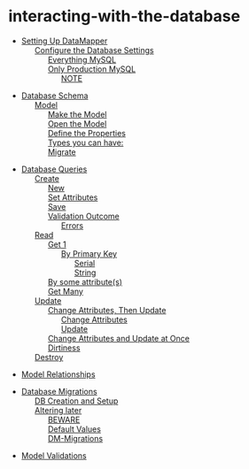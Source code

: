 # interacting-with-the-database

 <ul class='toc'><li><a href='/en/interacting-with-the-database/up'>Setting Up DataMapper</a><ul style='list-style: none;'><li><a href='/en/interacting-with-the-database/up#configure_the_database_settings'>Configure the Database Settings</a><ul style='list-style: none;'><li><a href='/en/interacting-with-the-database/up#everything_mysql'>Everything MySQL</a></li><li><a href='/en/interacting-with-the-database/up#only_production_mysql'>Only Production MySQL</a><ul style='list-style: none;'><li><a href='/en/interacting-with-the-database/up#note'>NOTE</a></li></ul></li></ul></li></ul></li></ul>

<ul class='toc'><li><a href='/en/interacting-with-the-database/schema'>Database Schema</a><ul style='list-style: none;'><li><a href='/en/interacting-with-the-database/schema#model'>Model</a><ul style='list-style: none;'><li><a href='/en/interacting-with-the-database/schema#make_the_model'>Make the Model</a></li><li><a href='/en/interacting-with-the-database/schema#open_the_model'>Open the Model</a></li><li><a href='/en/interacting-with-the-database/schema#define_the_properties'>Define the Properties</a></li><li><a href='/en/interacting-with-the-database/schema#types_you_can_have'>Types you can have:</a></li><li><a href='/en/interacting-with-the-database/schema#migrate'>Migrate</a></li></ul></li></ul></li></ul>

<ul class='toc'><li><a href='/en/interacting-with-the-database/queries'>Database Queries</a><ul style='list-style: none;'><li><a href='/en/interacting-with-the-database/queries#create'>Create</a><ul style='list-style: none;'><li><a href='/en/interacting-with-the-database/queries#new'>New</a></li><li><a href='/en/interacting-with-the-database/queries#set_attributes'>Set Attributes</a></li><li><a href='/en/interacting-with-the-database/queries#save'>Save</a></li><li><a href='/en/interacting-with-the-database/queries#validation_outcome'>Validation Outcome</a><ul style='list-style: none;'><li><a href='/en/interacting-with-the-database/queries#errors'>Errors</a></li></ul></li></ul></li><li><a href='/en/interacting-with-the-database/queries#read'>Read</a><ul style='list-style: none;'><li><a href='/en/interacting-with-the-database/queries#get_1'>Get 1</a><ul style='list-style: none;'><li><a href='/en/interacting-with-the-database/queries#by_primary_key'>By Primary Key</a><ul style='list-style: none;'><li><a href='/en/interacting-with-the-database/queries#serial'>Serial</a></li><li><a href='/en/interacting-with-the-database/queries#string'>String</a></li></ul></li></ul></li><li><a href='/en/interacting-with-the-database/queries#by_some_attributes'>By some attribute(s)</a></li><li><a href='/en/interacting-with-the-database/queries#get_many'>Get Many</a></li></ul></li><li><a href='/en/interacting-with-the-database/queries#update'>Update</a><ul style='list-style: none;'><li><a href='/en/interacting-with-the-database/queries#change_attributes_then_update'>Change Attributes, Then Update</a><ul style='list-style: none;'><li><a href='/en/interacting-with-the-database/queries#change_attributes'>Change Attributes</a></li><li><a href='/en/interacting-with-the-database/queries#update'>Update</a></li></ul></li><li><a href='/en/interacting-with-the-database/queries#change_attributes_and_update_at_once'>Change Attributes and Update at Once</a></li><li><a href='/en/interacting-with-the-database/queries#dirtiness'>Dirtiness</a></li></ul></li><li><a href='/en/interacting-with-the-database/queries#destroy'>Destroy</a></li></ul></li></ul>

<ul class='toc'><li><a href='/en/interacting-with-the-database/relationships'>Model Relationships</a></li></ul>

<ul class='toc'><li><a href='/en/interacting-with-the-database/migrations'>Database Migrations</a><ul style='list-style: none;'><li><a href='/en/interacting-with-the-database/migrations#db_creation_and_setup'>DB Creation and Setup</a></li><li><a href='/en/interacting-with-the-database/migrations#altering_later'>Altering later</a><ul style='list-style: none;'><li><a href='/en/interacting-with-the-database/migrations#beware'>BEWARE</a></li><li><a href='/en/interacting-with-the-database/migrations#default_values'>Default Values</a></li><li><a href='/en/interacting-with-the-database/migrations#dmmigrations'>DM-Migrations</a></li></ul></li></ul></li></ul>

<ul class='toc'><li><a href='/en/interacting-with-the-database/validations'>Model Validations</a></li></ul> 